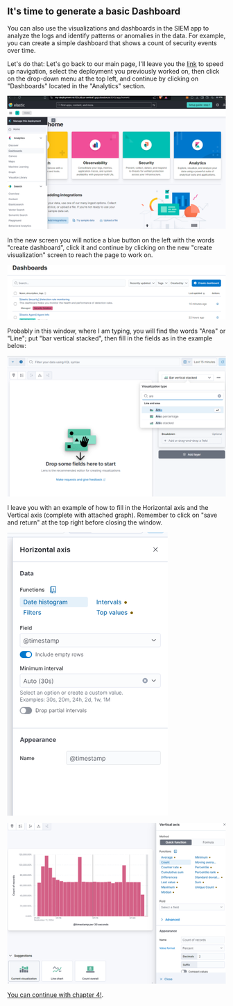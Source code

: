 ## It's time to generate a basic Dashboard

You can also use the visualizations and dashboards in the SIEM app to analyze the logs and identify patterns or anomalies in the data. For example, you can create a simple dashboard that shows a count of security events over time.

Let's do that:
Let's go back to our main page, I'll leave you the [link](https://cloud.elastic.co/home) to speed up navigation, select the deployment you previously worked on, then click on the drop-down menu at the top left, and continue by clicking on "Dashboards" located in the "Analytics" section.

![Add Integrations](./ch3im1.png)

In the new screen you will notice a blue button on the left with the words "create dashboard", click it and continue by clicking on the new "create visualization" screen to reach the page to work on.

![Add Integrations](./ch3im2.png)


Probably in this window, where I am typing, you will find the words "Area" or "Line"; put "bar vertical stacked", then fill in the fields as in the example below:

![Add Integrations](./ch3im4.png)

I leave you with an example of how to fill in the Horizontal axis and the Vertical axis (complete with attached graph). Remember to click on "save and return" at the top right before closing the window.

![Add Integrations](./ch3im5.png)

![Add Integrations](./ch3im6.png)

[You can continue with chapter 4!](./Chap4-siem.md).

